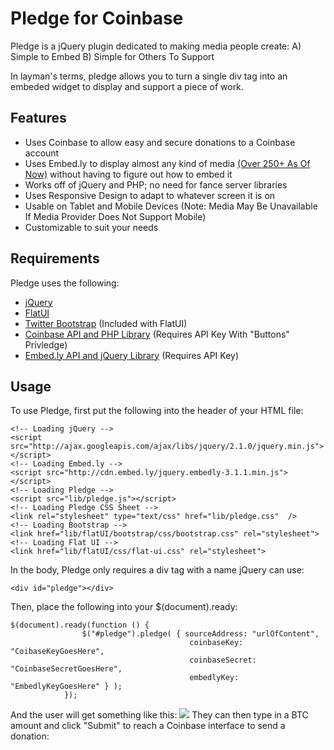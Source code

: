 Pledge for Coinbase
===============

Pledge is a jQuery plugin dedicated to making media people create:
  A) Simple to Embed
  B) Simple for Others To Support
  
In layman's terms, pledge allows you to turn a single div tag into an embeded widget to display and support a piece of work.
## Features
- Uses Coinbase to allow easy and secure donations to a Coinbase account
- Uses Embed.ly to display almost any kind of media [(Over 250+ As Of Now)](http://embed.ly/embed/features/providers) without having to figure out how to embed it
- Works off of jQuery and PHP; no need for fance server libraries
- Uses Responsive Design to adapt to whatever screen it is on
- Usable on Tablet and Mobile Devices (Note: Media May Be Unavailable If Media Provider Does Not Support Mobile)
- Customizable to suit your needs



## Requirements
Pledge uses the following:
- [jQuery](https://github.com/jquery/jquery)
- [FlatUI](http://designmodo.github.io/Flat-UI/)
- [Twitter Bootstrap](https://github.com/twbs/bootstrap) (Included with FlatUI)
- [Coinbase API and PHP Library](https://github.com/coinbase/coinbase-php) (Requires API Key With "Buttons" Privledge)
- [Embed.ly API and jQuery Library](https://github.com/embedly/embedly-jquery) (Requires API Key)

## Usage
To use Pledge, first put the following into the header of your HTML file:
```
<!-- Loading jQuery -->
<script src="http://ajax.googleapis.com/ajax/libs/jquery/2.1.0/jquery.min.js"></script>
<!-- Loading Embed.ly -->
<script src="http://cdn.embed.ly/jquery.embedly-3.1.1.min.js"></script>
<!-- Loading Pledge -->
<script src="lib/pledge.js"></script>
<!-- Loading Pledge CSS Sheet -->
<link rel="stylesheet" type="text/css" href="lib/pledge.css"  />
<!-- Loading Bootstrap -->
<link href="lib/flatUI/bootstrap/css/bootstrap.css" rel="stylesheet">
<!-- Loading Flat UI -->
<link href="lib/flatUI/css/flat-ui.css" rel="stylesheet">
```
In the body, Pledge only requires a div tag with a name jQuery can use:
```
<div id="pledge"></div>
```
Then, place the following into your $(document).ready:
```
$(document).ready(function () {
				$("#pledge").pledge( { sourceAddress: "urlOfContent",
										coinbaseKey: "CoibaseKeyGoesHere",
										coinbaseSecret: "CoinbaseSecretGoesHere",
										embedlyKey: "EmbedlyKeyGoesHere" } );
			});
```
And the user will get something like this:
![](//screenshots/defaultPlugin.png)
They can then type in a BTC amount and click "Submit" to reach a Coinbase interface to send a donation:
